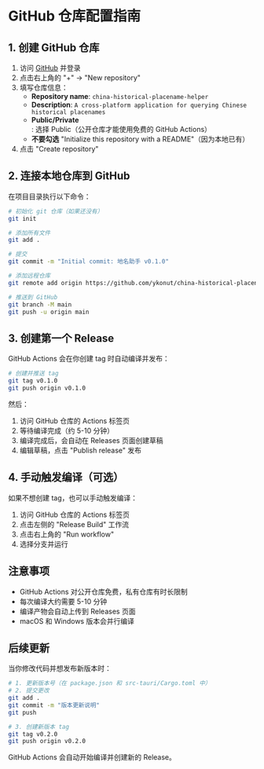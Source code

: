 # GitHub 仓库配置指南

## 1. 创建 GitHub 仓库

1. 访问 [GitHub](https://github.com) 并登录
2. 点击右上角的 "+" → "New repository"
3. 填写仓库信息：
   - **Repository name**: `china-historical-placename-helper`
   - **Description**: `A cross-platform application for querying Chinese historical placenames`
   - **Public/Private**: 选择 Public（公开仓库才能使用免费的 GitHub Actions）
   - **不要勾选** "Initialize this repository with a README"（因为本地已有）
4. 点击 "Create repository"

## 2. 连接本地仓库到 GitHub

在项目目录执行以下命令：

```bash
# 初始化 git 仓库（如果还没有）
git init

# 添加所有文件
git add .

# 提交
git commit -m "Initial commit: 地名助手 v0.1.0"

# 添加远程仓库
git remote add origin https://github.com/ykonut/china-historical-placename-helper.git

# 推送到 GitHub
git branch -M main
git push -u origin main
```

## 3. 创建第一个 Release

GitHub Actions 会在你创建 tag 时自动编译并发布：

```bash
# 创建并推送 tag
git tag v0.1.0
git push origin v0.1.0
```

然后：
1. 访问 GitHub 仓库的 Actions 标签页
2. 等待编译完成（约 5-10 分钟）
3. 编译完成后，会自动在 Releases 页面创建草稿
3. 编辑草稿，点击 "Publish release" 发布

## 4. 手动触发编译（可选）

如果不想创建 tag，也可以手动触发编译：

1. 访问 GitHub 仓库的 Actions 标签页
2. 点击左侧的 "Release Build" 工作流
3. 点击右上角的 "Run workflow"
4. 选择分支并运行

## 注意事项

- GitHub Actions 对公开仓库免费，私有仓库有时长限制
- 每次编译大约需要 5-10 分钟
- 编译产物会自动上传到 Releases 页面
- macOS 和 Windows 版本会并行编译

## 后续更新

当你修改代码并想发布新版本时：

```bash
# 1. 更新版本号（在 package.json 和 src-tauri/Cargo.toml 中）
# 2. 提交更改
git add .
git commit -m "版本更新说明"
git push

# 3. 创建新版本 tag
git tag v0.2.0
git push origin v0.2.0
```

GitHub Actions 会自动开始编译并创建新的 Release。
